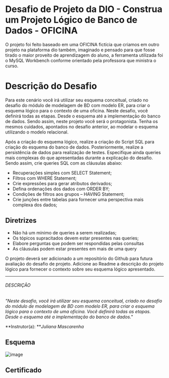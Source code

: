 # Desafio de Projeto da DIO - **Construa um Projeto Lógico de Banco de Dados - OFICINA**


O projeto foi feito baseado em uma OFICINA fictícia que criamos em outro projeto na plataforma dio também, imaginado e pensado para que fosse tirado o maior proveito de aprendizagem do aluno, a ferramenta utilizada foi o MySQL Workbench conforme orientado pela professora que ministra o curso.

# **Descrição do Desafio**

Para este cenário você irá utilizar seu esquema conceitual, criado no desafio do módulo de modelagem de BD com modelo ER, para criar o esquema lógico para o contexto de uma oficina. Neste desafio, você definirá todas as etapas. Desde o esquema até a implementação do banco de dados. Sendo assim, neste projeto você será o protagonista. Tenha os mesmos cuidados, apontados no desafio anterior, ao modelar o esquema utilizando o modelo relacional.

Após a criação do esquema lógico, realize a criação do Script SQL para criação do esquema do banco de dados. Posteriormente, realize a persistência de dados para realização de testes. Especifique ainda queries mais complexas do que apresentadas durante a explicação do desafio. Sendo assim, crie queries SQL com as cláusulas abaixo:

- Recuperações simples com SELECT Statement;
- Filtros com WHERE Statement;
- Crie expressões para gerar atributos derivados;
- Defina ordenações dos dados com ORDER BY;
- Condições de filtros aos grupos – HAVING Statement;
- Crie junções entre tabelas para fornecer uma perspectiva mais complexa dos dados;

## **Diretrizes**

- Não há um mínimo de queries a serem realizadas;
- Os tópicos supracitados devem estar presentes nas queries;
- Elabore perguntas que podem ser respondidas pelas consultas
- As cláusulas podem estar presentes em mais de uma query

O projeto deverá ser adicionado a um repositório do Github para futura avaliação do desafio de projeto. Adicione ao Readme a descrição do projeto lógico para fornecer o contexto sobre seu esquema lógico apresentado.

</b>

---

###### DESCRIÇÃO

_"Neste desafio, você irá utilizar seu esquema conceitual, criado no desafio do módulo de modelagem de BD com modelo ER, para criar o esquema lógico para o contexto de uma oficina. Você definirá todas as etapas. Desde o esquema até a implementação do banco de dados."_

**Instrutor(a): **_Juliana Mascarenha_


## Esquema
![image](https://github.com/ariceliom/SQL-Desafio-oficina-DIO/assets/89526853/15c5c7d1-e905-4420-8540-cea0ab4acf5c)


## Certificado

